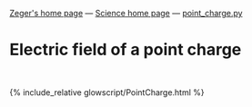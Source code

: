 [Zeger's home page](https://www.hendrikse.name/) &mdash; [Science home page](https://www.hendrikse.name/science/) &mdash; [point_charge.py](glowscript/point_charge.html) 

# Electric field of a point charge
<div class="header_line"><br/></div>

{% include_relative glowscript/PointCharge.html %}




